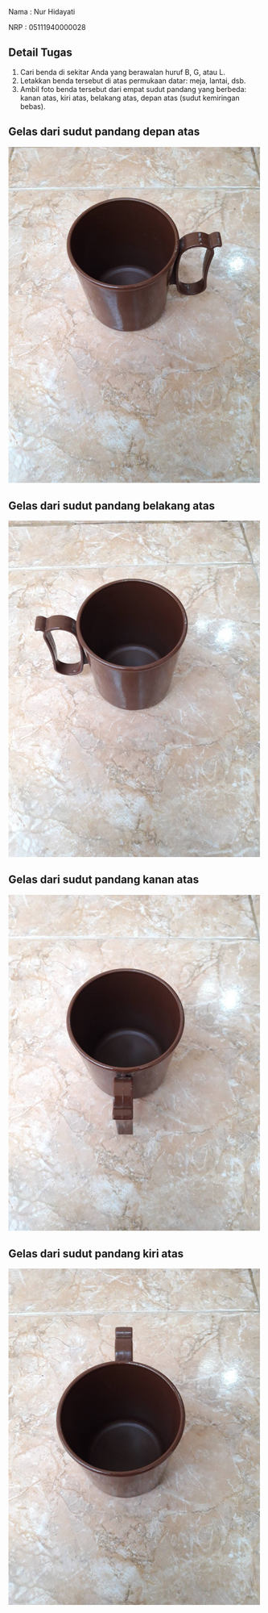 Nama  : Nur Hidayati

NRP   : 05111940000028

## Detail Tugas
  1. Cari benda di sekitar Anda yang berawalan huruf B, G, atau L.
  2. Letakkan benda tersebut di atas permukaan datar: meja, lantai, dsb.
  3. Ambil foto benda tersebut dari empat sudut pandang yang berbeda: kanan atas, kiri atas, belakang atas, depan atas (sudut kemiringan bebas).

## Gelas dari sudut pandang depan atas
<img src="img\g_depan.jpg" width=500></img><br>

## Gelas dari sudut pandang belakang atas
<img src="img\g_belakang.jpg" width=500></img><br>

## Gelas dari sudut pandang kanan atas
<img src="img\g_kanan.jpg" width=500></img><br>

## Gelas dari sudut pandang kiri atas
<img src="img\g_kiri.jpg" width=500></img><br>
